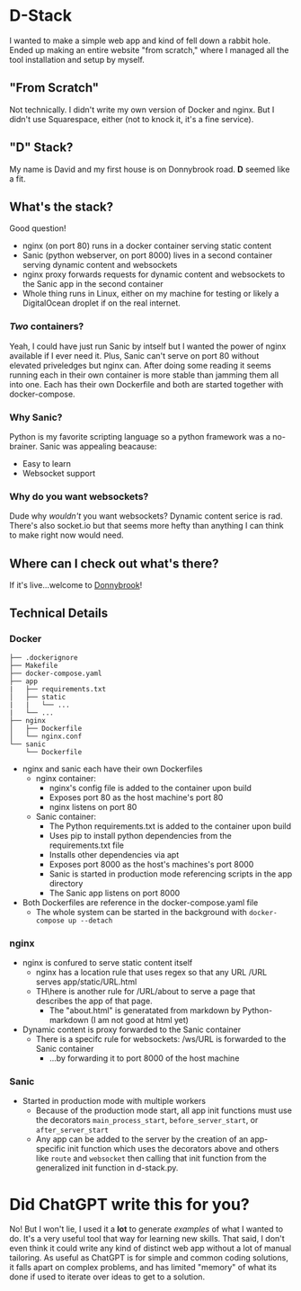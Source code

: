 # D-Stack
I wanted to make a simple web app and kind of fell down a rabbit hole. Ended up making an entire website "from scratch," where I managed all the tool installation and setup by myself.

## "From Scratch"
Not technically. I didn't write my own version of Docker and nginx. But I didn't use Squarespace, either (not to knock it, it's a fine service).

## "D" Stack?
My name is David and my first house is on Donnybrook road. **D** seemed like a fit.

## What's the stack?
Good question! 

* nginx (on port 80) runs in a docker container serving static content
* Sanic (python webserver, on port 8000) lives in a second container serving dynamic content and websockets
* nginx proxy forwards requests for dynamic content and websockets to the Sanic app in the second container
* Whole thing runs in Linux, either on my machine for testing or likely a DigitalOcean droplet if on the real internet.

### *Two* containers?
Yeah, I could have just run Sanic by intself but I wanted the power of nginx available if I ever need it. Plus, Sanic can't serve on port 80 without elevated priveledges but nginx can. After doing some reading it seems running each in their own container is more stable than jamming them all into one. Each has their own Dockerfile and both are started together with docker-compose.

### Why Sanic?
Python is my favorite scripting language so a python framework was a no-brainer. Sanic was appealing beacause:

* Easy to learn
* Websocket support

### Why do you want websockets?
Dude why *wouldn't* you want websockets? Dynamic content serice is rad. There's also socket.io but that seems more hefty than anything I can think to make right now would need.

## Where can I check out what's there?
If it's live...welcome to [Donnybrook](http://www.donnybrook.boston)!

## Technical Details

### Docker
```
├── .dockerignore
├── Makefile
├── docker-compose.yaml
├── app
|   ├── requirements.txt
│   ├── static
|   |   └── ...
|   └── ...
├── nginx
│   ├── Dockerfile
│   └── nginx.conf
└── sanic
    └── Dockerfile
```
* nginx and sanic each have their own Dockerfiles
  * nginx container:
    * nginx's config file is added to the container upon build
    * Exposes port 80 as the host machine's port 80
    * nginx listens on port 80
  * Sanic container:
    * The Python requirements.txt is added to the container upon build
    * Uses pip to install python dependencies from the requirements.txt file
    * Installs other dependencies via apt
    * Exposes port 8000 as the host's machines's port 8000
    * Sanic is started in production mode referencing scripts in the app directory
    * The Sanic app listens on port 8000
* Both Dockerfiles are reference in the docker-compose.yaml file
  * The whole system can be started in the background with `docker-compose up --detach`

### nginx
* nginx is confured to serve static content itself
  * nginx has a location rule that uses regex so that any URL /URL serves app/static/URL.html
  * TH\here is another rule for /URL/about to serve a page that describes the app of that page.
    * The "about.html" is generatated from markdown by Python-markdown (I am not good at html yet)
* Dynamic content is proxy forwarded to the Sanic container
  * There is a specifc rule for websockets: /ws/URL is forwarded to the Sanic container
    * ...by forwarding it to port 8000 of the host machine

### Sanic
* Started in production mode with multiple workers
  * Because of the production mode start, all app init functions must use the decorators `main_process_start`, `before_server_start`, or `after_server_start`
  * Any app can be added to the server by the creation of an app-specific init function which uses the decorators above and others like `route` and `websocket` then calling that init function from the generalized init function in d-stack.py.

# Did ChatGPT write this for you?
No! But I won't lie, I used it a **lot** to generate *examples* of what I wanted to do. It's a very useful tool that way for learning new skills. That said, I don't even think it could write any kind of distinct web app without a lot of manual tailoring. As useful as ChatGPT is for simple and common coding solutions, it falls apart on complex problems, and has limited "memory" of what its done if used to iterate over ideas to get to a solution.
